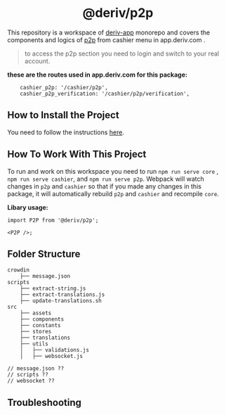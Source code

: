 <h1 align="center">
  @deriv/p2p
</h1>

This repository is a workspace of [deriv-app](../../README.md) monorepo and covers the components and logics of [p2p](https://app.deriv.com/cashier/p2p) from cashier menu in app.deriv.com .

> to access the p2p section you need to login and switch to your real account.

**these are the routes used in app.deriv.com for this package:**

```
    cashier_p2p: '/cashier/p2p',
    cashier_p2p_verification: '/cashier/p2p/verification',
```

## How to Install the Project

You need to follow the instructions [here](../../README.md).

## How To Work With This Project

To run and work on this workspace you need to run `npm run serve core` , `npm run serve cashier`, and `npm run serve p2p`.
Webpack will watch changes in `p2p` and `cashier` so that if you made any changes in this package, it will automatically rebuild `p2p` and `cashier` and recompile `core`.

**Libary usage:**

```
import P2P from '@deriv/p2p';

<P2P />;
```

## Folder Structure

```
crowdin
    ├── message.json
scripts
    ├── extract-string.js
    ├── extract-translations.js
    ├── update-translations.sh
src
    ├── assets
    ├── components
    ├── constants
    ├── stores
    ├── translations
    ├── utils
    │   ├── validations.js
    │   ├── websocket.js

// message.json ??
// scripts ??
// websocket ??
```

## Troubleshooting
